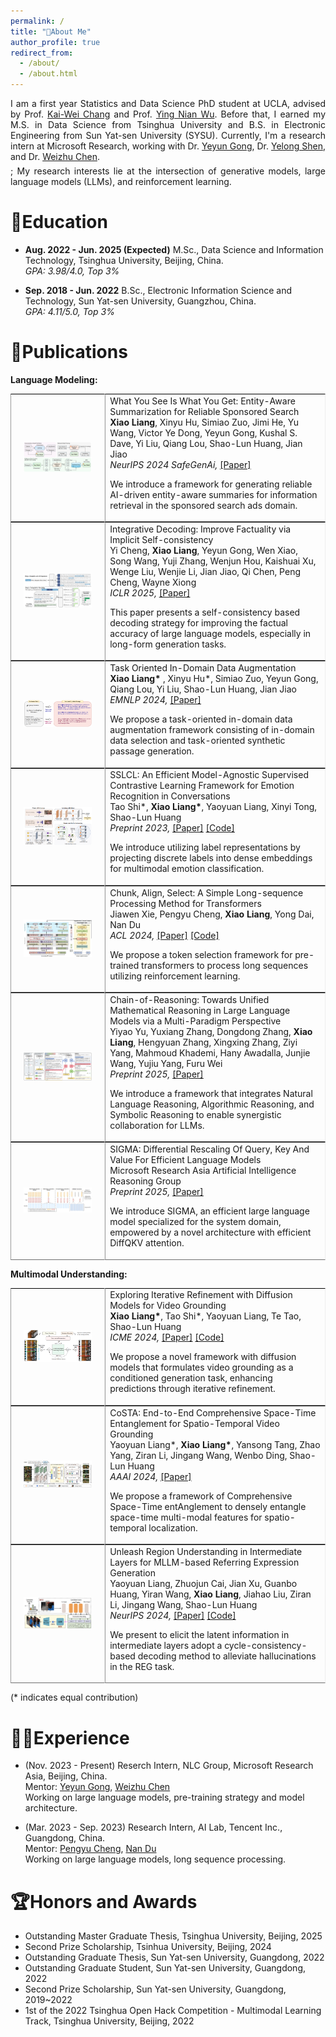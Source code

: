 ```yaml
---
permalink: /
title: "👋About Me"
author_profile: true
redirect_from: 
  - /about/
  - /about.html
---
```





<!-- I am a final-year Master's student in Data Science at Tsinghua University, advised by Prof. [Shao-Lun Huang](https://sites.google.com/view/slhuang/home). Before that, I earned my B.S. in Electronic Engineering from Sun Yat-sen University (SYSU) in 2022, under the guidance of Prof. [Yulan Guo](http://www.yulanguo.cn/). Currently I'm a research intern at Microsoft Research Asia, working with Dr. [Yeyun Gong](https://www.microsoft.com/en-us/research/people/yegong/), Dr. [Yelong Shen](https://scholar.google.com/citations?user=S6OFEFEAAAAJ&hl=en), and Dr. [Weizhu Chen](https://www.microsoft.com/en-us/research/people/wzchen/). 

My research interests lie at the intersection of generative models, large language models (LLMs), and reinforcement learning.  -->


<div style="text-align: justify;">
  I am a first year Statistics and Data Science PhD student at UCLA, advised by Prof. 
  <a href="https://web.cs.ucla.edu/~kwchang/" target="_blank">Kai-Wei Chang</a> and Prof. <a href="http://www.stat.ucla.edu/~ywu/me.html" target="_blank">Ying Nian Wu</a>. 
  Before that, I earned my M.S. in Data Science from Tsinghua University and B.S. in Electronic Engineering from Sun Yat-sen University (SYSU).
  Currently, I'm a research intern at Microsoft Research, working with 
  Dr. <a href="https://www.microsoft.com/en-us/research/people/yegong/" target="_blank">Yeyun Gong</a>, 
  Dr. <a href="https://scholar.google.com/citations?user=S6OFEFEAAAAJ&hl=en" target="_blank">Yelong Shen</a>, 
  and Dr. <a href="https://www.microsoft.com/en-us/research/people/wzchen/" target="_blank">Weizhu Chen</a>. 
  <div style="margin-top: 6px;"></div>; My research interests lie at the intersection of generative models, large language models (LLMs), and reinforcement learning. 
</div>

<div style="margin-top: 15px;"></div>

📖Education
======
- **Aug. 2022 - Jun. 2025 (Expected)** M.Sc., Data Science and Information Technology, Tsinghua University, Beijing, China.
<br>*GPA: 3.98/4.0, Top 3%*

- **Sep. 2018 - Jun. 2022** B.Sc., Electronic Information Science and Technology, Sun Yat-sen University, Guangzhou, China.
<br>*GPA: 4.11/5.0, Top 3%*


📑Publications
======
**Language Modeling:**
<table style="width:100%;border:0px;border-spacing:0px;border-collapse:separate;margin-right:auto;margin-left:auto;" border="1" cellspacing="0" cellpadding="10"><tbody>	

  <!--Entity Sum-->
  <tr>
    <td style="padding:20px;width:30%;max-width:30%" align="center">
      <img style="width:100%;max-width:100%" src="../images/Entity_sum.png" alt="dise">
    </td>
    <td width="75%" valign="center">
      <papertitle>What You See Is What You Get: Entity-Aware Summarization for Reliable Sponsored Search</papertitle>
      <br>
      <b>Xiao Liang</b>, Xinyu Hu, Simiao Zuo, Jimi He, Yu Wang, Victor Ye Dong, Yeyun Gong, Kushal S. Dave, Yi Liu, Qiang Lou, Shao-Lun Huang, Jian Jiao
      <br>
      <em>NeurIPS 2024 SafeGenAi, </em> <a href="https://openreview.net/pdf?id=LWz0kw3l0b">[Paper]</a>
      <br>
      <p> We introduce a framework for generating reliable AI-driven entity-aware summaries for information retrieval in the sponsored search ads domain.</p>
    </td>
  </tr>	


  <!--Integrative Decoding-->
  <tr>
    <td style="padding:20px;width:30%;max-width:30%" align="center">
      <img style="width:100%;max-width:100%" src="../images/Int_decode.png" alt="dise">
    </td>
    <td width="75%" valign="center">
      <papertitle>Integrative Decoding: Improve Factuality via Implicit Self-consistency</papertitle>
      <br>
      Yi Cheng, <b>Xiao Liang</b>, Yeyun Gong, Wen Xiao, Song Wang, Yuji Zhang, Wenjun Hou, Kaishuai Xu, Wenge Liu, Wenjie Li, Jian Jiao, Qi Chen, Peng Cheng, Wayne Xiong
      <br>
      <em> ICLR 2025, </em> <a href="https://arxiv.org/abs/2410.01556">[Paper]</a>
      <br>
      <p> This paper presents a self-consistency based decoding strategy for improving the factual accuracy of large language models, especially in long-form generation tasks.</p>
    </td>
  </tr>	


  <!--TRAIT-->
  <tr>
    <td style="padding:20px;width:30%;max-width:30%" align="center">
      <img style="width:100%;max-width:100%" src="../images/TRAIT.png" alt="dise">
    </td>
    <td width="75%" valign="center">
      <papertitle>Task Oriented In-Domain Data Augmentation</papertitle>
      <br>
      <b>Xiao Liang*</b> , Xinyu Hu*, Simiao Zuo, Yeyun Gong, Qiang Lou, Yi Liu, Shao-Lun Huang, Jian Jiao
      <br>
      <em>EMNLP 2024, </em> <a href="https://arxiv.org/pdf/2406.16694">[Paper]</a>
      <br>
      <p> We propose a task-oriented in-domain data augmentation framework consisting of in-domain data selection and task-oriented synthetic passage generation.</p>
    </td>
  </tr>	

  <!--SSLCL-->
  <tr>
    <td style="padding:20px;width:30%;max-width:30%" align="center">
      <img style="width:100%;max-width:100%" src="../images/sslcl.png" alt="dise">
    </td>
    <td width="75%" valign="center">
      <papertitle>SSLCL: An Efficient Model-Agnostic Supervised Contrastive Learning Framework for Emotion Recognition in Conversations</papertitle>
      <br>
      Tao Shi*, <b>Xiao Liang*</b>, Yaoyuan Liang, Xinyi Tong, Shao-Lun Huang
      <br>
      <em>Preprint 2023, </em> <a href="https://arxiv.org/pdf/2310.16676">[Paper]</a> <a href="https://github.com/TaoShi1998/SSLCL">[Code]</a> 
      <br>
      <p> We introduce utilizing label representations by projecting discrete labels into dense embeddings for multimodal emotion classification.</p>
    </td>
  </tr>	

  <!--SimCAS-->
  <tr>
    <td style="padding:20px;width:30%;max-width:30%" align="center">
      <img style="width:100%;max-width:100%" src="../images/simcas.png" alt="dise">
    </td>
    <td width="75%" valign="center">
      <papertitle>Chunk, Align, Select: A Simple Long-sequence Processing Method for Transformers</papertitle>
      <br>
      Jiawen Xie, Pengyu Cheng, <b>Xiao Liang</b>, Yong Dai, Nan Du
      <br>
      <em>ACL 2024, </em> <a href="https://arxiv.org/pdf/2308.13191">[Paper]</a> <a href="https://github.com/xjw-nlp/SimCAS">[Code]</a> 
      <br>
      <p> We propose a token selection framework for pre-trained transformers to process long sequences utilizing reinforcement learning.</p>
    </td>
  </tr>

  <!--Chain of Reasoning-->
  <tr>
    <td style="padding:20px;width:30%;max-width:30%" align="center">
      <img style="width:100%;max-width:100%" src="../images/chain_of_reasoning.png" alt="dise">
    </td>
    <td width="75%" valign="center">
      <papertitle>Chain-of-Reasoning: Towards Unified Mathematical Reasoning in Large Language Models via a Multi-Paradigm Perspective</papertitle>
      <br>
      Yiyao Yu, Yuxiang Zhang, Dongdong Zhang, <b>Xiao Liang</b>, Hengyuan Zhang, Xingxing Zhang, Ziyi Yang, Mahmoud Khademi, Hany Awadalla, Junjie Wang, Yujiu Yang, Furu Wei
      <br>
      <em>Preprint 2025, </em> <a href="https://arxiv.org/pdf/2501.11110">[Paper]</a>
      <br>
      <p> We introduce a framework that integrates Natural Language Reasoning, Algorithmic Reasoning, and Symbolic Reasoning to enable synergistic collaboration for LLMs. </p>
    </td>
  </tr>

  <!--Sigma-->
  <tr>
    <td style="padding:20px;width:30%;max-width:30%" align="center">
      <img style="width:100%;max-width:100%" src="../images/sigma.png" alt="dise">
    </td>
    <td width="75%" valign="center">
      <papertitle>SIGMA: Differential Rescaling Of Query, Key And Value For Efficient Language Models</papertitle>
      <br>
      Microsoft Research Asia Artificial Intelligence Reasoning Group
      <br>
      <em>Preprint 2025, </em> <a href="https://arxiv.org/pdf/2501.13629">[Paper]</a>
      <br>
      <p> We introduce SIGMA, an efficient large language model specialized for the system domain, empowered by a novel architecture with efficient DiffQKV attention. </p>
    </td>
  </tr>

</tbody></table>

**Multimodal Understanding:**
<table style="width:100%;border:0px;border-spacing:0px;border-collapse:separate;margin-right:auto;margin-left:auto;" border="1" cellspacing="0" cellpadding="10"><tbody>	
  <!--DiffusionVG-->
  <tr>
    <td style="padding:20px;width:30%;max-width:30%" align="center">
      <img style="width:100%;max-width:100%" src="../images/diffusionvg.png" alt="dise">
    </td>
    <td width="75%" valign="center">
      <papertitle>Exploring Iterative Refinement with Diffusion Models for Video Grounding</papertitle>
      <br>
      <b>Xiao Liang*</b>, Tao Shi*, Yaoyuan Liang, Te Tao, Shao-Lun Huang
      <br>
      <em>ICME 2024, </em> <a href="https://arxiv.org/pdf/2310.17189">[Paper]</a> <a href="https://github.com/MasterVito/DiffusionVG">[Code]</a> 
      <br>
      <p> We propose a novel framework with diffusion models that formulates video grounding as a conditioned generation task, enhancing predictions through iterative refinement.</p>
    </td>
  </tr>	

  <!--CoSTA-->
  <tr>
    <td style="padding:20px;width:30%;max-width:30%" align="center">
      <img style="width:100%;max-width:100%" src="../images/costa.png" alt="dise">
    </td>
    <td width="75%" valign="center">
      <papertitle>CoSTA: End-to-End Comprehensive Space-Time Entanglement for Spatio-Temporal Video Grounding</papertitle>
      <br>
      Yaoyuan Liang*, <b>Xiao Liang*</b>,  Yansong Tang, Zhao Yang, Ziran Li, Jingang Wang, Wenbo Ding, Shao-Lun Huang
      <br>
      <em>AAAI 2024, </em> <a href="https://ojs.aaai.org/index.php/AAAI/article/download/28118/28240">[Paper]</a>
      <br>
      <p> We propose a framework of Comprehensive Space-Time entAnglement to densely entangle space-time multi-modal features for spatio-temporal localization.</p>
    </td>
  </tr>	




  <!--unleash-then-eliminate-->
  <tr>
    <td style="padding:20px;width:30%;max-width:30%" align="center">
      <img style="width:100%;max-width:100%" src="../images/unleash-then-eliminate.png" alt="dise">
    </td>
    <td width="75%" valign="center">
      <papertitle>Unleash Region Understanding in Intermediate Layers for MLLM-based Referring Expression Generation </papertitle>
      <br>
      Yaoyuan Liang, Zhuojun Cai, Jian Xu, Guanbo Huang, Yiran Wang, <b>Xiao Liang</b>, Jiahao Liu, Ziran Li, Jingang Wang, Shao-Lun Huang    
      <br>
      <em>NeurIPS 2024, </em> <a href="https://openreview.net/pdf?id=168NLzTpw8">[Paper]</a> <a href="https://github.com/Glupayy/unleash-eliminate">[Code]</a>
      <br>
      <p> We present to elicit the latent information in intermediate layers adopt a cycle-consistency-based decoding method to alleviate hallucinations in the REG task. </p>
    </td>
  </tr>
</tbody></table>




(* indicates equal contribution)


🧑‍💻Experience
======
- (Nov. 2023 - Present) Reserch Intern, NLC Group, Microsoft Research Asia, Beijing, China.
<br> Mentor: [Yeyun Gong](https://www.microsoft.com/en-us/research/people/yegong/), [Weizhu Chen](https://www.microsoft.com/en-us/research/people/wzchen/)
<br> Working on large language models, pre-training strategy and model architecture.

- (Mar. 2023 - Sep. 2023) Research Intern, AI Lab, Tencent Inc., Guangdong, China.
<br> Mentor: [Pengyu Cheng](https://linear95.github.io/), [Nan Du](https://scholar.google.com/citations?hl=en&user=BO4jEkAAAAAJ)
<br> Working on large language models, long sequence processing.


🏆Honors and Awards
======
- Outstanding Master Graduate Thesis, Tsinghua University, Beijing, 2025
- Second Prize Scholarship, Tsinhua University, Beijing, 2024
- Outstanding Graduate Thesis, Sun Yat-sen University, Guangdong, 2022
- Outstanding Graduate Student, Sun Yat-sen University, Guangdong, 2022
- Second Prize Scholarship, Sun Yat-sen University, Guangdong, 2019~2022
- 1st of the 2022 Tsinghua Open Hack Competition - Multimodal Learning Track, Tsinghua University, Beijing, 2022